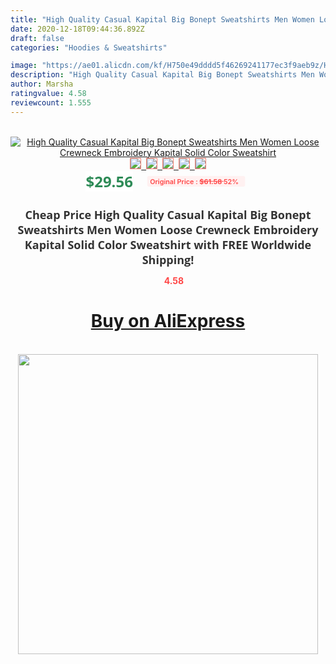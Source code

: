 ```yaml
---
title: "High Quality Casual Kapital Big Bonept Sweatshirts Men Women Loose Crewneck Embroidery Kapital Solid Color Sweatshirt"
date: 2020-12-18T09:44:36.892Z
draft: false
categories: "Hoodies & Sweatshirts"

image: "https://ae01.alicdn.com/kf/H750e49dddd5f46269241177ec3f9aeb9z/High-Quality-Casual-Kapital-Big-Bonept-Sweatshirts-Men-Women-Loose-Crewneck-Embroidery-Kapital-Solid-Color-Sweatshirt.jpg"
description: "High Quality Casual Kapital Big Bonept Sweatshirts Men Women Loose Crewneck Embroidery Kapital Solid Color Sweatshirt"
author: Marsha
ratingvalue: 4.58
reviewcount: 1.555
---
```

<br>
<div style="text-align: center;">
<a href="https://s.click.aliexpress.com/e/_9QWLOd" target="_blank" rel="nofollow noopener noreferrer"><img alt="High Quality Casual Kapital Big Bonept Sweatshirts Men Women Loose Crewneck Embroidery Kapital Solid Color Sweatshirt" class="magnifier-image" src="https://ae01.alicdn.com/kf/H750e49dddd5f46269241177ec3f9aeb9z/High-Quality-Casual-Kapital-Big-Bonept-Sweatshirts-Men-Women-Loose-Crewneck-Embroidery-Kapital-Solid-Color-Sweatshirt.jpg_640x640.jpg">
<br>
<img style="border:1px solid salmon" src="https://ae01.alicdn.com/kf/H750e49dddd5f46269241177ec3f9aeb9z/High-Quality-Casual-Kapital-Big-Bonept-Sweatshirts-Men-Women-Loose-Crewneck-Embroidery-Kapital-Solid-Color-Sweatshirt.jpg_120x120.jpg">&nbsp;&nbsp;<img style="border:1px solid salmon" src="https://ae01.alicdn.com/kf/Hc14a26b9db97414fb1cd5442c05e8ac2L/High-Quality-Casual-Kapital-Big-Bonept-Sweatshirts-Men-Women-Loose-Crewneck-Embroidery-Kapital-Solid-Color-Sweatshirt.jpg_120x120.jpg">&nbsp;&nbsp;<img style="border:1px solid salmon" src="https://ae01.alicdn.com/kf/H5ee5b5370627478384945ef6afbb8f8f2/High-Quality-Casual-Kapital-Big-Bonept-Sweatshirts-Men-Women-Loose-Crewneck-Embroidery-Kapital-Solid-Color-Sweatshirt.jpg_120x120.jpg">&nbsp;&nbsp;<img style="border:1px solid salmon" src="https://ae01.alicdn.com/kf/Hea158488cb0747c68218ca735b966f3c1/High-Quality-Casual-Kapital-Big-Bonept-Sweatshirts-Men-Women-Loose-Crewneck-Embroidery-Kapital-Solid-Color-Sweatshirt.jpg_120x120.jpg">&nbsp;&nbsp;<img style="border:1px solid salmon" src="https://ae01.alicdn.com/kf/H455e50bbe9ac4111b29f6669495b3d36t/High-Quality-Casual-Kapital-Big-Bonept-Sweatshirts-Men-Women-Loose-Crewneck-Embroidery-Kapital-Solid-Color-Sweatshirt.jpg_120x120.jpg"></a></div><br0>
<div style="text-align: center;"><span style="background-color: white; border: 0px; box-sizing: border-box; color: seagreen; display: inline-block; font-family: &quot;open sans&quot; , &quot;arial&quot; , &quot;helvetica&quot; , sans-serif , &quot;heiti&quot;; font-size: 24px; font-stretch: inherit; font-weight: 700; line-height: inherit; margin: 0px 10px 0px 0px; padding: 0px; vertical-align: middle;">$29.56 </span>
<span style="background: rgb(255 , 241 , 241); border-radius: 3px; border: 0px; box-sizing: border-box; color: #ff4747; display: inline-block; font-family: inherit; font-size: 12px; font-stretch: inherit; font-style: inherit; font-variant: inherit; font-weight: 600; line-height: inherit; margin: 0px; padding: 2px 5px; transform: scale(0.9); vertical-align: middle;">Original Price : <b style="text-decoration: line-through;">$61.58 </b> 52%&nbsp;&nbsp;</span></div>
<h1 style="color: #333333; display: inline-block; font-family: &quot;open sans&quot; , &quot;arial&quot; , &quot;helvetica&quot; , sans-serif , &quot;heiti&quot;; font-size: 18px; font-stretch: inherit; font-weight: 700; text-align: center;">Cheap Price High Quality Casual Kapital Big Bonept Sweatshirts Men Women Loose Crewneck Embroidery Kapital Solid Color Sweatshirt with FREE Worldwide Shipping!</h1>
<div style="color: #ff4747; text-align: center;">
<img src="https://4.bp.blogspot.com/-M0ZcTcb-5uY/XleCXlxnR4I/AAAAAAAAAEc/OrjgMkXV1oMQFaCRZj5HQwOCBcu3w1FegCPcBGAYYCw/s1600/star.png" style="height: 15px;">&nbsp;<b>4.58</b></div>
<div class="button_cont" align="center"><a class="buynow_a" href="https://s.click.aliexpress.com/e/_9QWLOd" target="_blank" rel="nofollow noopener noreferrer"><H1>Buy on AliExpress</H1></a></div><br>
<div class="separator" style="clear: both; text-align: center;">
<img src="https://lh3.googleusercontent.com/-pTy5HemUv9M/XlePHvY0dAI/AAAAAAAAAE4/0nX5iRUoIWY8eMW9Dpxeirr157OZliDIgCLcBGAsYHQ/s1600/badge.gif" width="480">
</div>
